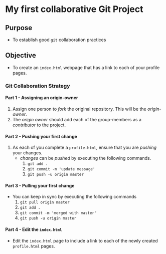 # My first collaborative Git Project

## Purpose
* To establish good `git` collaboration practices

## Objective
* To create an `index.html` webpage that has a link to each of your profile pages.


### Git Collaboration Strategy

#### Part 1 - Assigning an origin-owner
1. Assign one person to _fork_ the original repository. This will be the _origin-owner_.
2. The _origin owner_ should add each of the group-members as a _contributor_ to the project.


#### Part 2 - Pushing your first change
1. As each of you complete a `profile.html`, ensure that you are _pushing_ your changes.
	* _changes_ can be _pushed_ by executing the following commands.
		1. `git add .`
		2. `git commit -m 'update message'`
		3. `git push -u origin master` 
	



#### Part 3 - Pulling your first change
* You can keep in sync by executing the following commands
	1. `git pull origin master`
	2. `git add .`
	3. `git commit -m 'merged with master'`
	4. `git push -u origin master`

#### Part 4 - Edit the `index.html`
* Edit the `index.html` page to include a link to each of the newly created `profile.html` pages. 